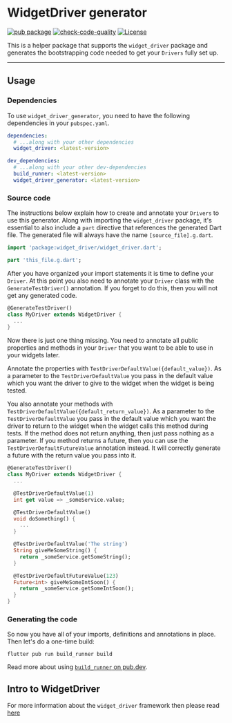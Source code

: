 # WidgetDriver generator

[![pub package](https://img.shields.io/pub/v/widget_driver_generator.svg)](https://pub.dev/packages/widget_driver_generator)
[![check-code-quality](https://github.com/bmw-tech/widget_driver/actions/workflows/check-code-quality.yml/badge.svg?branch=master)](https://github.com/bmw-tech/widget_driver/actions/workflows/check-code-quality.yml)
[![License](https://img.shields.io/badge/license-MIT-purple.svg)](LICENSE)

This is a helper package that supports the `widget_driver` package and generates the bootstrapping code needed to get your `Drivers` fully set up.

---

## Usage

### Dependencies

To use `widget_driver_generator`, you need to have the following dependencies in your `pubspec.yaml`.

```yaml
dependencies:
  # ...along with your other dependencies
  widget_driver: <latest-version>

dev_dependencies:
  # ...along with your other dev-dependencies
  build_runner: <latest-version>
  widget_driver_generator: <latest-version>
```

### Source code

The instructions below explain how to create and annotate your `Drivers` to use this generator.
Along with importing the `widget_driver` package, it's essential to also
include a `part` directive that references the generated Dart file. The generated file will always have the name `[source_file].g.dart`.

```dart
import 'package:widget_driver/widget_driver.dart';

part 'this_file.g.dart';
```

After you have organized your import statements it is time to define your `Driver`. At this point you also need to annotate your `Driver` class with the `GenerateTestDriver()` annotation. If you forget to do this, then you will not get any generated code.

```dart
@GenerateTestDriver()
class MyDriver extends WidgetDriver {
  ...
}
```

Now there is just one thing missing. You need to annotate all public properties and methods in your `Driver` that you want to be able to use in your widgets later.

Annotate the properties with `TestDriverDefaultValue({default_value})`. As a parameter to the `TestDriverDefaultValue` you pass in the default value which you want the driver to give to the widget when the widget is being tested.

You also annotate your methods with `TestDriverDefaultValue({default_return_value})`. As a parameter to the `TestDriverDefaultValue` you pass in the default value which you want the driver to return to the widget when the widget calls this method during tests. If the method does not return anything, then just pass nothing as a parameter.
If you method returns a future, then you can use the `TestDriverDefaultFutureValue` annotation instead. It will correctly generate a future with the return value you pass into it.

```dart
@GenerateTestDriver()
class MyDriver extends WidgetDriver {
  ...

  @TestDriverDefaultValue(1)
  int get value => _someService.value;

  @TestDriverDefaultValue()
  void doSomething() {
    ...
  }

  @TestDriverDefaultValue('The string')
  String giveMeSomeString() {
    return _someService.getSomeString();
  }

  @TestDriverDefaultFutureValue(123)
  Future<int> giveMeSomeIntSoon() {
    return _someService.getSomeIntSoon();
  }
}
```

### Generating the code

So now you have all of your imports, definitions and annotations in place.  
Then let's do a one-time build:

```console
flutter pub run build_runner build
```

Read more about using
[`build_runner` on pub.dev](https://pub.dev/packages/build_runner).

## Intro to WidgetDriver

For more information about the `widget_driver` framework then please read [here](../widget_driver)